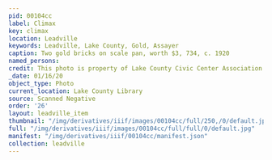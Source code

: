 ```yaml
---
pid: 00104cc
label: Climax
key: climax
location: Leadville
keywords: Leadville, Lake County, Gold, Assayer
caption: Two gold bricks on scale pan, worth $3, 734, c. 1920
named_persons: 
credit: This photo is property of Lake County Civic Center Association.
_date: 01/16/20
object_type: Photo
current_location: Lake County Library
source: Scanned Negative
order: '26'
layout: leadville_item
thumbnail: "/img/derivatives/iiif/images/00104cc/full/250,/0/default.jpg"
full: "/img/derivatives/iiif/images/00104cc/full/full/0/default.jpg"
manifest: "/img/derivatives/iiif/00104cc/manifest.json"
collection: leadville
---
```

